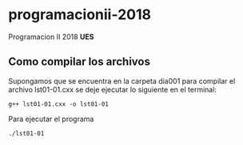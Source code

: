 # programacionii-2018

Programacion II 2018 **UES**

## Como compilar los archivos

Supongamos que se encuentra en la carpeta dia001 para compilar el archivo lst01-01.cxx se deje ejecutar lo siguiente en el terminal: 

```
g++ lst01-01.cxx -o lst01-01 
```

Para ejecutar el programa 

```
./lst01-01 
```

